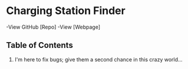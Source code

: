 # Charging Station Finder
-View GitHub [Repo]
-View [Webpage]

## Table of Contents

1. I'm here to fix bugs; give them a second chance in this crazy world...
